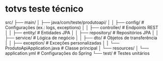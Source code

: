# totvs teste técnico
src/
├── main/
│   ├── java/com/teste/produtoapi/
│   │   ├── config/           # Configurações (ex.: logs, exceptions)
│   │   ├── controller/       # Endpoints REST
│   │   ├── entity/          # Entidades JPA
│   │   ├── repository/      # Repositórios JPA
│   │   ├── service/         # Lógica de negócio
│   │   ├── dto/             # Objetos de transferência
│   │   ├── exception/       # Exceções personalizadas
│   │   └── ProdutoApiApplication.java # Classe principal
│   └── resources/
│       └── application.yml   # Configurações do Spring
└── test/                     # Testes unitários
